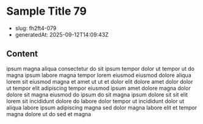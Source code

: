 # Sample Title 79

- slug: fh2ft4-079
- generatedAt: 2025-09-12T14:09:43Z

## Content
ipsum magna aliqua consectetur do sit ipsum tempor dolor ut tempor ut do magna ipsum labore magna tempor lorem eiusmod eiusmod dolore aliqua lorem sit eiusmod magna et amet ut ut et dolor elit dolore amet dolor dolor ut tempor elit adipiscing tempor eiusmod ipsum amet dolore magna dolor dolore sit magna eiusmod do ipsum do sit magna ipsum dolore sit sit elit lorem sit incididunt dolore do labore dolor tempor ut incididunt dolor ut aliqua labore ipsum adipiscing magna sed dolor magna labore elit et tempor magna dolore ut do sed et magna
